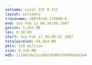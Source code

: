 ```yaml
---
setname: Local ISP B-III
layout: witsdata
tracename: 20070210-170000-0
end: Sun Feb 11 06:30:00 2007
gzsize: 5,291 MB
len: 0:30:00
start: Sun Feb 11 06:00:01 2007
totalwirelen: 64,864 MB
pkts: 128 million
size: 9,316 MB
md5: 1118629e12ca9925690fa100903eb1e4
---
```

